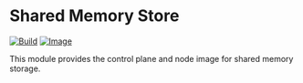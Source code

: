 <!--
SPDX-FileCopyrightText: 2023-present Intel Corporation
SPDX-License-Identifier: Apache-2.0
-->

# Shared Memory Store

[![Build](https://img.shields.io/github/actions/workflow/status/atomix/atomix/stores-shared-memory-test.yml?style=for-the-badge)](https://github.com/atomix/atomix/actions/workflows/stores-shared-memory-test.yml)
[![Image](https://img.shields.io/docker/v/atomix/shared-memory-controller?label=release&style=for-the-badge)](https://hub.docker.com/repository/docker/atomix/shared-memory-controller)

This module provides the control plane and node image for shared memory storage.
